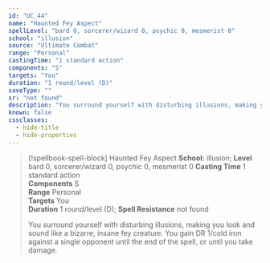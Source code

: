 ```yaml
---
id: "UC_44"
name: "Haunted Fey Aspect"
spellLevel: "bard 0, sorcerer/wizard 0, psychic 0, mesmerist 0"
school: "illusion"
source: "Ultimate Combat"
range: "Personal"
castingTime: "1 standard action"
components: "S"
targets: "You"
duration: "1 round/level (D)"
saveType: ""
sr: "not found"
description: "You surround yourself with disturbing illusions, making you look and sound like a bizarre, insane fey creature. You gain DR 1/cold iron against a single opponent until the end of the spell, or until you take damage."
known: false
cssclasses:
  - hide-title
  - hide-properties
---
```


> [!spellbook-spell-block] Haunted Fey Aspect
> **School:** illusion; **Level** bard 0, sorcerer/wizard 0, psychic 0, mesmerist 0
> **Casting Time** 1 standard action  
> **Components** S  
> **Range** Personal  
> **Targets** You  
> **Duration** 1 round/level (D); **Spell Resistance** not found
> 
> You surround yourself with disturbing illusions, making you look and sound like a bizarre, insane fey creature. You gain DR 1/cold iron against a single opponent until the end of the spell, or until you take damage.